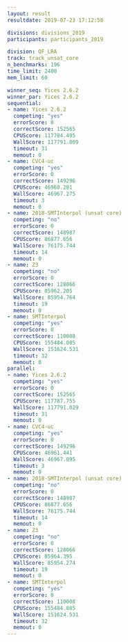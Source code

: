 ```yaml
---
layout: result
resultdate: 2019-07-23 17:12:58

divisions: divisions_2019
participants: participants_2019

division: QF_LRA
track: track_unsat_core
n_benchmarks: 196
time_limit: 2400
mem_limit: 60

winner_seq: Yices 2.6.2
winner_par: Yices 2.6.2
sequential:
- name: Yices 2.6.2
  competing: "yes"
  errorScore: 0
  correctScore: 152565
  CPUScore: 117784.495
  WallScore: 117791.809
  timeout: 31
  memout: 0
- name: CVC4-uc
  competing: "yes"
  errorScore: 0
  correctScore: 149296
  CPUScore: 46960.281
  WallScore: 46967.275
  timeout: 3
  memout: 0
- name: 2018-SMTInterpol (unsat core)
  competing: "no"
  errorScore: 0
  correctScore: 148987
  CPUScore: 86877.656
  WallScore: 76175.744
  timeout: 14
  memout: 0
- name: Z3
  competing: "no"
  errorScore: 0
  correctScore: 128066
  CPUScore: 85962.205
  WallScore: 85954.764
  timeout: 19
  memout: 0
- name: SMTInterpol
  competing: "yes"
  errorScore: 0
  correctScore: 110008
  CPUScore: 155484.085
  WallScore: 151624.531
  timeout: 32
  memout: 0
parallel:
- name: Yices 2.6.2
  competing: "yes"
  errorScore: 0
  correctScore: 152565
  CPUScore: 117787.755
  WallScore: 117791.029
  timeout: 31
  memout: 0
- name: CVC4-uc
  competing: "yes"
  errorScore: 0
  correctScore: 149296
  CPUScore: 46961.441
  WallScore: 46967.095
  timeout: 3
  memout: 0
- name: 2018-SMTInterpol (unsat core)
  competing: "no"
  errorScore: 0
  correctScore: 148987
  CPUScore: 86877.656
  WallScore: 76175.744
  timeout: 14
  memout: 0
- name: Z3
  competing: "no"
  errorScore: 0
  correctScore: 128066
  CPUScore: 85964.395
  WallScore: 85954.274
  timeout: 19
  memout: 0
- name: SMTInterpol
  competing: "yes"
  errorScore: 0
  correctScore: 110008
  CPUScore: 155484.085
  WallScore: 151624.531
  timeout: 32
  memout: 0
---
```

